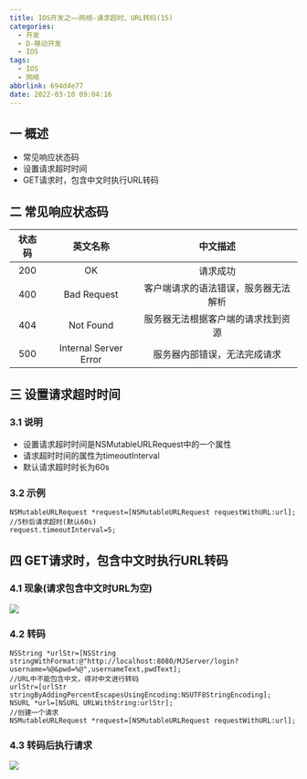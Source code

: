 ```yaml
---
title: IOS开发之——网络-请求超时、URL转码(15)
categories:
  - 开发
  - D-移动开发
  - IOS
tags:
  - IOS
  - 网络
abbrlink: 694d4e77
date: 2022-03-10 09:04:16
---
```

## 一 概述

* 常见响应状态码
* 设置请求超时时间
* GET请求时，包含中文时执行URL转码

<!--more-->

## 二 常见响应状态码

| 状态码 |       英文名称        |               中文描述               |
| :----: | :-------------------: | :----------------------------------: |
|  200   |          OK           |               请求成功               |
|  400   |      Bad Request      | 客户端请求的语法错误，服务器无法解析 |
|  404   |       Not Found       |  服务器无法根据客户端的请求找到资源  |
|  500   | Internal Server Error |     服务器内部错误，无法完成请求     |

## 三 设置请求超时时间

### 3.1 说明

* 设置请求超时时间是NSMutableURLRequest中的一个属性
* 请求超时时间的属性为timeoutInterval
* 默认请求超时时长为60s

### 3.2 示例

```
NSMutableURLRequest *request=[NSMutableURLRequest requestWithURL:url];
//5秒后请求超时(默认60s)
request.timeoutInterval=5;
```

## 四 GET请求时，包含中文时执行URL转码

### 4.1 现象(请求包含中文时URL为空)

![][1]

### 4.2 转码

```
NSString *urlStr=[NSString stringWithFormat:@"http://localhost:8080/MJServer/login?username=%@&pwd=%@",usernameText,pwdText];
//URL中不能包含中文，得对中文进行转码
urlStr=[urlStr stringByAddingPercentEscapesUsingEncoding:NSUTF8StringEncoding];
NSURL *url=[NSURL URLWithString:urlStr];
//创建一个请求
NSMutableURLRequest *request=[NSMutableURLRequest requestWithURL:url];
```

### 4.3 转码后执行请求
![][2]



[1]:https://cdn.jsdelivr.net/gh/PGzxc/CDN/blog-ios/ios-http-request-url-nil.png
[2]:https://cdn.jsdelivr.net/gh/PGzxc/CDN/blog-ios/ios-http-request-url-encoding.png